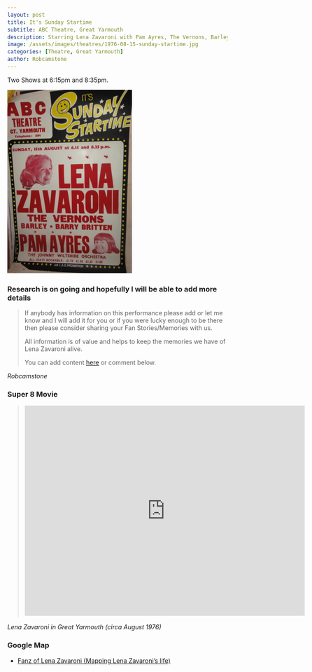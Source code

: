 ```yaml
---
layout: post
title: It's Sunday Startime
subtitle: ABC Theatre, Great Yarmouth
description: Starring Lena Zavaroni with Pam Ayres, The Vernons, Barley, Barry Britten and The Johnny Wiltshire Orchestra.
image: /assets/images/theatres/1976-08-15-sunday-startime.jpg
categories: [Theatre, Great Yarmouth]
author: Robcamstone
---
```


Two Shows at 6:15pm and 8:35pm.

![](/assets/images/theatres/1976-08-15-sunday-startime.jpg)

### Research is on going and hopefully I will be able to add more details
> If anybody has information on this performance please add or let me know and I will add it for you or if you were lucky enough to be there then please consider sharing your Fan Stories/Memories with us.
>
> All information is of value and helps to keep the memories we have of Lena Zavaroni alive.
>
> You can add content [here](https://github.com/FanzOfLenaZavaroni/fanzoflenazavaroni.github.io) or comment below.

<cite>Robcamstone</cite>

### Super 8 Movie
> <div class="responsive-video"><iframe width="640px" height="480px" src="https://www.youtube.com/embed/PQ3IOY7kBm8?rel=0&showinfo=1" frameborder="0" allowfullscreen></iframe></div>

<cite>Lena Zavaroni in Great Yarmouth (circa August 1976)</cite>

### Google Map
* [Fanz of Lena Zavaroni (Mapping Lena Zavaroni’s life)](https://www.google.com/maps/d/u/0/viewer?mid=1D1D0ERV_FQMNb9XZzJ-J3yUlK8aI4vhI&hl=en&ll=52.60743680000001%2C1.731735599999979&z=19)

